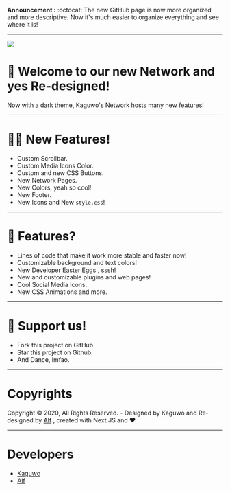 **Announcement :** :octocat: The new GitHub page is now more organized and more descriptive. Now it's much easier to organize everything and see where it is!

<hr></hr>

<img src="https://alfred.is-inside.me/ruHnm24b.png" />

# 📝 Welcome to our new Network and yes Re-designed!

Now with a dark theme, Kaguwo's ​​Network hosts many new features!

<hr></hr>

# 💁‍♂️ New Features!
- Custom Scrollbar.
- Custom Media Icons Color.
- Custom and new CSS Buttons.
- New Network Pages.
- New Colors, yeah so cool!
- New Footer.
- New Icons and New <code>style.css</code>!

<hr></hr>

# 📩 Features?
- Lines of code that make it work more stable and faster now!
- Customizable background and text colors!
- New Developer Easter Eggs , sssh!
- New and customizable plugins and web pages!
- Cool Social Media Icons.
- New CSS Animations and more.

<hr></hr>

# 🙏 Support us!
- Fork this project on GitHub.
- Star this project on Github.
- And Dance, lmfao.

<hr></hr>

# Copyrights

Copyright © 2020, All Rights Reserved. - Designed by Kaguwo and Re-designed by <a href="https://github.com/alfredsaveron"> Alf</a> , created with Next.JS and ❤️

<hr></hr>

# Developers

- <a href="https://kaguwo.com">Kaguwo</a>
- <a href="https://alfreddo.ga">Alf</a>
